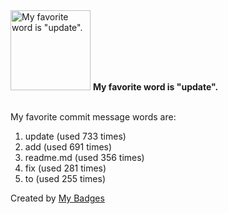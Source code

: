 <img src="https://github.com/my-badges/my-badges/blob/master/src/all-badges/favorite-word/favorite-word.png?raw=true" alt="My favorite word is &quot;update&quot;." title="My favorite word is &quot;update&quot;." width="128">
<strong>My favorite word is &quot;update&quot;.</strong>
<br><br>

My favorite commit message words are:

1. update (used 733 times)
2. add (used 691 times)
3. readme.md (used 356 times)
4. fix (used 281 times)
5. to (used 255 times)


Created by <a href="https://github.com/my-badges/my-badges">My Badges</a>